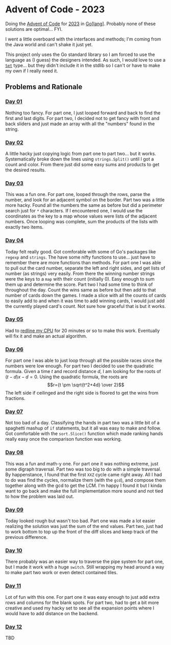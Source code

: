 # Advent of Code - 2023
Doing the [Advent of Code](https://adventofcode.com/) for [2023](https://adventofcode.com/2023/) in [Go\[lang\]](https://go.dev/).
Probably none of these solutions are optimal... FYI.

I went a little overboard with the interfaces and methods; I'm coming from the Java world and can't shake it just yet.

This project only uses the Go standard library so I am forced to use the language as (I guess) the designers intended.
As such, I would love to use a [`Set`](https://pkg.go.dev/github.com/deckarep/golang-set)
type... but they didn't include it in the stdlib so I can't or have to make my own if I really need it.

## Problems and Rationale

### [Day 01](solution/days/day01.go)
Nothing too fancy.
For part one, I just looped forward and back to find the first and last digits.
For part two, I decided not to get fancy with front and back sliders and just made an array with all the "numbers" found in the string.

### [Day 02](solution/days/day02.go)
A little hacky just copying logic from part one to part two... but it works.
Systematically broke down the lines using `strings.Split()` until I got a count and color.
From there just did some easy sums and products to get the desired results.

### [Day 03](solution/days/day03.go)
This was a fun one.
For part one, looped through the rows, parse the number, and look for an adjacent symbol on the border.
Part two was a little more hacky.
Found all the numbers the same as before but did a perimeter search just for `*` characters.
If I encountered one, I would use the coordinates as the key to a map whose values were lists of the adjacent numbers.
Once looping was complete, sum the products of the lists with exactly two items.

### [Day 04](solution/days/day04.go)
Today felt really good.
Got comforable with some of Go's packages like `regexp` and `strings`.
The have some nifty functions to use... just have to remember there are more functions than methods.
For part one I was able to pull out the card number, separate the left and right sides, and get lists of number (as strings) very easily.
From there the winning number strings were the keys to a `map` with their count (initially 0).
Easy enough to sum them up and determine the score.
Part two I had some time to think of throughout the day.
Count the wins same as before but then add to that number of cards down the games.
I made a slice with all the counts of cards to easily add to and when it was time to add winning cards, I would just add the currently
played card's count. Not sure how graceful that is but it works.

### [Day 05](solution/days/day05.go)
Had to [redline my CPU](https://github.com/mharbol/aoc-2023/blob/8f8400ef44915a283d7313601b4968b1a701ad67/solution/days/day05.go#L30)
for 20 minutes or so to make this work.
Eventually will fix it and make an actual algorithm.

### [Day 06](solution/days/day06.go)
For part one I was able to just loop through all the possible races since the numbers were low enough.
For part two I decided to use the quadratic formula.
Given a time $t$ and record distance $d$, I am looking for the roots of $(t-d)x-d=0$.
Using the quadratic formula, the roots are $$r={t \pm \sqrt{t^2+4d} \over 2}$$
The left side if ceilinged and the right side is floored to get the wins from fractions.

### [Day 07](solution/days/day07.go)
Not too bad of a day.
Classifying the hands in part two was a little bit of a spaghetti mashup of `if` statements, but it all was easy to make and follow.
Got comfortable with the `sort.Slice()` function which made ranking hands really easy once the comparison function was working.

### [Day 08](solution/days/day08.go)
This was a fun and math-y one.
For part one it was nothing extreme, just some digraph traversal.
Part two was too big to do with a simple traversal.
By happenstance, I found that the first `XXZ` cycle came right away.
All I had to do was find the cycles, normalize them (with the `gcd`), and compose them together along with the gcd to get the LCM.
I'm happy I found it but I kinda want to go back and make the full implementation more sound and not tied to how
the problem was laid out.

### [Day 09](solution/days/day09.go)
Today looked rough but wasn't too bad.
Part one was made a lot easier realizing the solution was just the sum of the end values.
Part two, just had to work bottom to top up the front of the diff slices and keep track of the previous difference.

### [Day 10](solution/days/day10.go)
There probably was an easier way to traverse the pipe system for part one, but I made it work with a huge `switch`.
Still wrapping my head around a way to make part two work or even detect contained tiles.

### [Day 11](solution/days/day11.go)
Lot of fun with this one.
For part one it was easy enough to just add extra rows and columns for the blank spots.
For part two, had to get a bit more creative and used my hacky set to see all the expansion points where I would have to
add distance on the backend.

### [Day 12](solution/days/day12.go)
TBD
